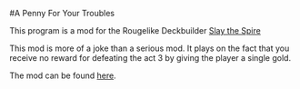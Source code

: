 #A Penny For Your Troubles

This program is a mod for the Rougelike Deckbuilder [Slay the Spire](https://store.steampowered.com/app/646570/)

This mod is more of a joke than a serious mod. It plays on the fact that you receive no reward for defeating the act 3 by giving the player a single gold.

The mod can be found [here](https://steamcommunity.com/sharedfiles/filedetails/?id=2367449158).